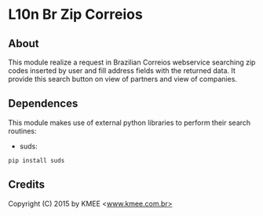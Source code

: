 L10n Br Zip Correios
================

## About
This module realize a request in Brazilian Correios webservice searching zip codes 
inserted by user and fill address fields with the returned data. 
It provide this search button on view of partners and view of companies.

## Dependences
This module makes use of external python libraries to perform their search routines:

* suds:  
```
pip install suds
```

## Credits
Copyright (C) 2015 by KMEE <www.kmee.com.br>
